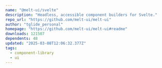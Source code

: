 ```yaml
---
name: "@melt-ui/svelte"
description: "Headless, accessible component builders for Svelte."
repo_url: "https://github.com/melt-ui/melt-ui"
author: "tglide_personal"
homepage: "https://github.com/melt-ui/melt-ui#readme"
downloads: 121507
dependents: 48
updated: "2025-03-08T12:06:32.377Z"
tags: 
  - component-library
  - ui
---
```

